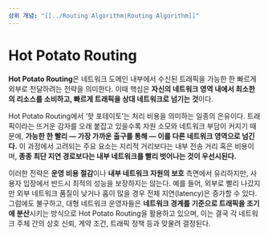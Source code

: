 ```yaml
---
상위 개념: "[[../Routing Algorithm|Routing Algorithm]]"
---
```

# Hot Potato Routing
**Hot Potato Routing**은 네트워크 도메인 내부에서 수신된 트래픽을 가능한 한 빠르게 외부로 전달하려는 전략을 의미한다. 이때 핵심은 **자신의 네트워크 영역 내에서 최소한의 리소스를 소비하고, 빠르게 트래픽을 상대 네트워크로 넘기는 것**이다. 

Hot Potato Routing에서 ‘핫 포테이토’는 처리 비용을 의미하는 일종의 은유이다. 트래픽이라는 뜨거운 감자를 오래 붙잡고 있을수록 자원 소모와 네트워크 부담이 커지기 때문에, **가능한 한 빨리 — 가장 가까운 출구를 통해 — 이를 다른 네트워크 영역으로 넘긴다.** 이 과정에서 고려되는 주요 요소는 지리적 거리보다는 내부 전송 거리 혹은 비용이며, **종종 최단 지연 경로보다는 내부 네트워크를 빨리 벗어나는 것이 우선시된다.**

  

이러한 전략은 **운영 비용 절감**이나 **내부 네트워크 자원의 보호** 측면에서 유리하지만, 사용자 입장에서 반드시 최적의 성능을 보장하지는 않는다. 예를 들어, 외부로 빨리 나갔지만 외부 네트워크 품질이 낮거나 홉이 많을 경우 전체 지연(latency)은 증가할 수 있다. 그럼에도 불구하고, 대형 네트워크 운영자들은 **네트워크 경계를 기준으로 트래픽을 조기에 분산**시키는 방식으로 Hot Potato Routing을 활용하고 있으며, 이는 결국 각 네트워크 주체 간의 상호 신뢰, 계약 조건, 트래픽 정책 등과 맞물려 결정된다.